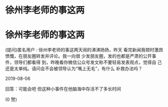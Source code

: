 # 徐州李老师的事这两

# 徐州李老师的事这两

(提问)匿名用户 : 徐州李老师的事这两天闹的沸沸扬扬，昨天 看完新闻我顿时激昂愤慨，在朋友圈转发并评论。我一向很 少发朋友圈，发的也都是严肃的公开事件，领导们都看得 到，昨晚看你微信公众号发文称不要轻易发表观点，觉得自 己还是太单纯。请问会不会被领导认为“嘴上无毛”，有什么 补救办法吗？

2019-08-06

回答：可能会吧 但这种小事件在他脑海中存活不了多长时间

(0 赞)